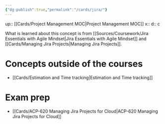 ```yaml
---
{"dg-publish":true,"permalink":"/cards/jira/"}
---
```


up:: [[Cards/Project Management MOC\|Project Management MOC]] 
x:: 
d:: c

What is learned about this concept is from [[Sources/Coursework/Jira Essentials with Agile Mindset\|Jira Essentials with Agile Mindset]] and [[Cards/Managing Jira Projects\|Managing Jira Projects]].



# Concepts outside of the courses
- [[Cards/Estimation and Time tracking\|Estimation and Time tracking]]

# Exam prep 
- [[Cards/ACP-620 Managing Jira Projects for Cloud\|ACP-620 Managing Jira Projects for Cloud]]


